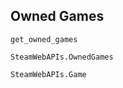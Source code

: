 ## Owned Games
```@docs
get_owned_games
```

```@docs
SteamWebAPIs.OwnedGames
```

```@docs
SteamWebAPIs.Game
```